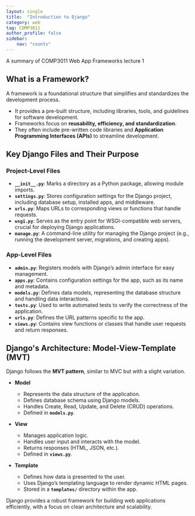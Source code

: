 ```yaml
---
layout: single
title:  "Introduction to Django"
category: web
tag: COMP3011
author_profile: false
sidebar:
    nav: "counts"
---
```


A summary of COMP3011 Web App Frameworks lecture 1

## What is a Framework?  
A framework is a foundational structure that simplifies and standardizes the development process.  
- It provides a pre-built structure, including libraries, tools, and guidelines for software development.  
- Frameworks focus on **reusability, efficiency, and standardization**.  
- They often include pre-written code libraries and **Application Programming Interfaces (APIs)** to streamline development.  

## Key Django Files and Their Purpose  

### Project-Level Files  
- **`__init__.py`**: Marks a directory as a Python package, allowing module imports.  
- **`settings.py`**: Stores configuration settings for the Django project, including database setup, installed apps, and middleware.  
- **`urls.py`**: Maps URLs to corresponding views or functions that handle requests.  
- **`wsgi.py`**: Serves as the entry point for WSGI-compatible web servers, crucial for deploying Django applications.  
- **`manage.py`**: A command-line utility for managing the Django project (e.g., running the development server, migrations, and creating apps).  

### App-Level Files  
- **`admin.py`**: Registers models with Django’s admin interface for easy management.  
- **`apps.py`**: Contains configuration settings for the app, such as its name and metadata.  
- **`models.py`**: Defines data models, representing the database structure and handling data interactions.  
- **`tests.py`**: Used to write automated tests to verify the correctness of the application.  
- **`urls.py`**: Defines the URL patterns specific to the app.  
- **`views.py`**: Contains view functions or classes that handle user requests and return responses.  

## Django's Architecture: Model-View-Template (MVT)  
Django follows the **MVT pattern**, similar to MVC but with a slight variation.  

- **Model**  
  - Represents the data structure of the application.  
  - Defines database schema using Django models.  
  - Handles Create, Read, Update, and Delete (CRUD) operations.  
  - Defined in **`models.py`**.  

- **View**  
  - Manages application logic.  
  - Handles user input and interacts with the model.  
  - Returns responses (HTML, JSON, etc.).  
  - Defined in **`views.py`**.  

- **Template**  
  - Defines how data is presented to the user.  
  - Uses Django’s templating language to render dynamic HTML pages.  
  - Stored in a **`templates/`** directory within the app.  

Django provides a robust framework for building web applications efficiently, with a focus on clean architecture and scalability.  

